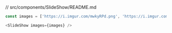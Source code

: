 // src/components/SlideShow/README.md
```js
const images = ['https://i.imgur.com/mwkyRPd.png', 'https://i.imgur.com/J7OtgXe.png', 'https://i.imgur.com/rcfDSAf.png'];

<SlideShow images={images} />
```